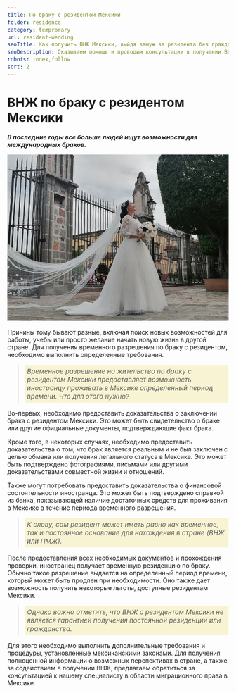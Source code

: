 ```yaml
---
title: По браку с резидентом Мексики
folder: residence
category: temprorary
url: resident-wedding
seoTitle: Как получить ВНЖ Мексики, выйдя замуж за резидента без гражданства.
seoDescription: Оказываем помощь и проводим консультации в получении ВНЖ Мексики по браку с резидентом страны. Переезд в Мексику.
robots: index,follow
sort: 2
---
```


# ВНЖ по браку с резидентом Мексики

***В последние годы все больше людей ищут возможности для международных браков.***

![внж Мексики по браку](../../../images/pages/pmj_brak_rezident.jpg)

Причины тому бывают разные, включая поиск новых возможностей для работы, учебы или просто желание начать новую жизнь в другой стране.
Для получения временного разрешения по браку с резидентом, необходимо выполнить определенные требования.

> *<p style="font-size:15px; background-color:#f8f4d3; padding:5px; text-align: left">Временное разрешение на жительство по браку с резидентом Мексики предоставляет возможность иностранцу проживать в Мексике определенный период времени. Что для этого нужно?</P>*

Во-первых, необходимо предоставить доказательства о заключении брака с резидентом Мексики. Это может быть свидетельство о браке или другие официальные документы, подтверждающие факт брака.

Кроме того, в некоторых случаях, необходимо предоставить доказательства о том, что брак является реальным и не был заключен с целью обмана или получения легального статуса в Мексике. Это может быть подтверждено фотографиями, письмами или другими доказательствами совместной жизни и отношений.

Также могут потребовать предоставить доказательства о финансовой состоятельности иностранца. Это может быть подтверждено справкой из банка, показывающей наличие достаточных средств для проживания в Мексике в течение периода временного разрешения.

> *<p style="font-size:15px; background-color:#f8f4d3; padding:5px; text-align: left">К слову, сам резидент может иметь равно как временное, так и постоянное основание для нахождения в стране (ВНЖ или ПМЖ). </p>*

После предоставления всех необходимых документов и прохождения проверки, иностранец получает временную резиденцию по браку. Обычно такое разрешение выдается на определенный период времени, который может быть продлен при необходимости. Оно также дает возможность получить некоторые льготы, доступные резидентам Мексики.

> *<p style="font-size:15px; background-color:#f8f4d3; padding:5px; text-align: left">Однако важно отметить, что ВНЖ с резидентом Мексики не является гарантией получения постоянной резиденции или гражданства. </P>*

Для этого необходимо выполнить дополнительные требования и процедуры, установленные мексиканскими законами.
Для получения полноценной информации о возможных перспективах в стране, а также за содействием в получении ВНЖ, предлагаем обратиться за консультацией к нашему специалисту в области миграционного права в Мексике.
